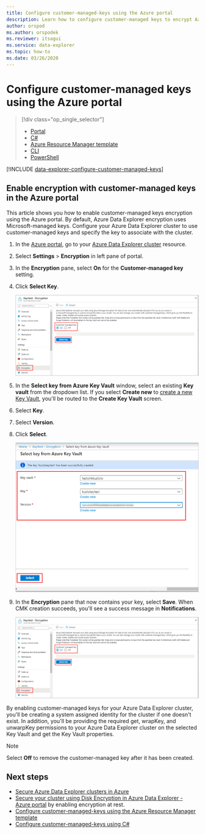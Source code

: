 ```yaml
---
title: Configure customer-managed-keys using the Azure portal
description: Learn how to configure customer-managed keys to encrypt Azure Data Explorer data at rest. See how to use the Azure portal for this purpose.
author: orspod
ms.author: orspodek
ms.reviewer: itsagui
ms.service: data-explorer
ms.topic: how-to
ms.date: 03/26/2020
---
```


# Configure customer-managed keys using the Azure portal

> [!div class="op_single_selector"]
> * [Portal](customer-managed-keys-portal.md)
> * [C#](customer-managed-keys-csharp.md)
> * [Azure Resource Manager template](customer-managed-keys-resource-manager.md)
> * [CLI](customer-managed-keys-cli.md)
> * [PowerShell](customer-managed-keys-powershell.md)

[!INCLUDE [data-explorer-configure-customer-managed-keys](includes/data-explorer-configure-customer-managed-keys.md)]

## Enable encryption with customer-managed keys in the Azure portal

This article shows you how to enable customer-managed keys encryption using the Azure portal. By default, Azure Data Explorer encryption uses Microsoft-managed keys. Configure your Azure Data Explorer cluster to use customer-managed keys and specify the key to associate with the cluster.

1. In the [Azure portal](https://portal.azure.com/), go to your [Azure Data Explorer cluster](create-cluster-database-portal.md#create-a-cluster) resource. 
1. Select **Settings** > **Encryption** in left pane of portal.
1. In the **Encryption** pane, select **On** for the **Customer-managed key** setting.
1. Click **Select Key**.

    ![Configure customer-managed keys](media/customer-managed-keys-portal/cmk-encryption-setting.png)

1. In the **Select key from Azure Key Vault** window, select an existing **Key vault** from the dropdown list. If you select **Create new** to [create a new Key Vault](/azure/key-vault/quick-create-portal#create-a-vault), you'll be routed to the **Create Key Vault** screen.

1. Select **Key**.
1. Select **Version**.
1. Click **Select**.

    ![Select key from Azure Key Vault](media/customer-managed-keys-portal/cmk-key-vault.png)

1. In the **Encryption** pane that now contains your key, select **Save**. When CMK creation succeeds, you'll see a success message in **Notifications**.

    ![Save customer-managed key](media/customer-managed-keys-portal/cmk-encryption-setting.png)

By enabling customer-managed keys for your Azure Data Explorer cluster, you'll be creating a system assigned identity for the cluster if one doesn't exist. In addition, you'll be providing the required get, wrapKey, and unwarpKey permissions to your Azure Data Explorer cluster on the selected Key Vault and get the Key Vault properties. 

> [!NOTE]
> Select **Off** to remove the customer-managed key after it has been created.

## Next steps

* [Secure Azure Data Explorer clusters in Azure](security.md)
* [Secure your cluster using Disk Encryption in Azure Data Explorer - Azure portal](cluster-disk-encryption.md) by enabling encryption at rest.
* [Configure customer-managed-keys using the Azure Resource Manager template](customer-managed-keys-resource-manager.md)
* [Configure customer-managed-keys using C#](customer-managed-keys-csharp.md)



